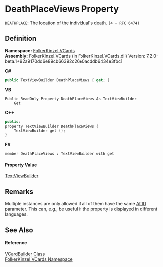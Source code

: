 # DeathPlaceViews Property


`DEATHPLACE`: The location of the individual's death. `(4 - RFC 6474)`



## Definition
**Namespace:** <a href="67dce261-ab8f-dd0a-4c0c-bc2633c1719e.md">FolkerKinzel.VCards</a>  
**Assembly:** FolkerKinzel.VCards (in FolkerKinzel.VCards.dll) Version: 7.2.0-beta.1+92a9170dd6e89cb66392c26e0acddb6434e3fbc1

**C#**
``` C#
public TextViewBuilder DeathPlaceViews { get; }
```
**VB**
``` VB
Public ReadOnly Property DeathPlaceViews As TextViewBuilder
	Get
```
**C++**
``` C++
public:
property TextViewBuilder DeathPlaceViews {
	TextViewBuilder get ();
}
```
**F#**
``` F#
member DeathPlaceViews : TextViewBuilder with get
```



#### Property Value
<a href="ab240fa5-8b52-5b0d-80b4-2ee85776ca85.md">TextViewBuilder</a>

## Remarks
Multiple instances are only allowed if all of them have the same <a href="40377196-c678-e230-67d6-b8b64ec87c55.md">AltID</a> parameter. This can, e.g., be useful if the property is displayed in different languages.

## See Also


#### Reference
<a href="4254b25b-c39b-3224-d22e-0072642cabb3.md">VCardBuilder Class</a>  
<a href="67dce261-ab8f-dd0a-4c0c-bc2633c1719e.md">FolkerKinzel.VCards Namespace</a>  
